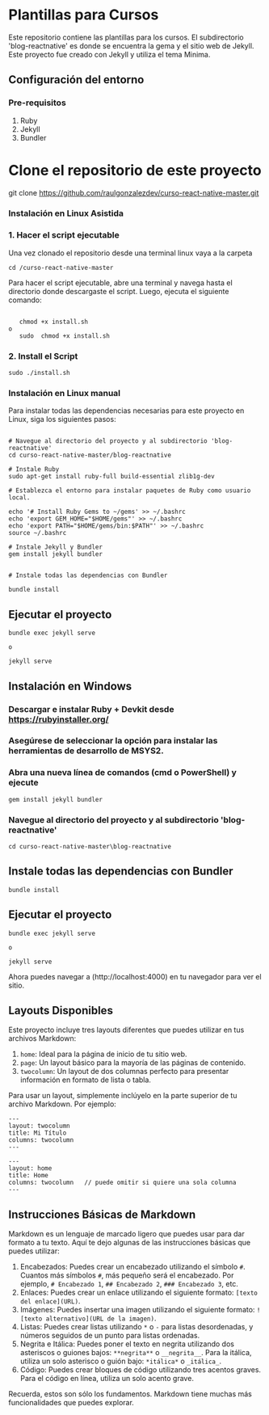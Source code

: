 # Plantillas para Cursos

Este repositorio contiene las plantillas para los cursos. El subdirectorio 'blog-reactnative' es donde se encuentra la gema y el sitio web de Jekyll.  Este proyecto fue creado con Jekyll y utiliza el tema Minima.

## Configuración del entorno

### Pre-requisitos

1. Ruby
2. Jekyll
3. Bundler



# Clone el repositorio de este proyecto
git clone https://github.com/raulgonzalezdev/curso-react-native-master.git


### Instalación en Linux Asistida

### 1. Hacer el script ejecutable

Una vez clonado el repositorio desde una terminal linux vaya a la carpeta 

```
cd /curso-react-native-master

```
Para hacer el script ejecutable, abre una terminal y navega hasta el directorio donde descargaste el script. Luego, ejecuta el siguiente comando:

```

   chmod +x install.sh
o 
   sudo  chmod +x install.sh

```

### 2. Install el Script

```
sudo ./install.sh
```


### Instalación en Linux manual

Para instalar todas las dependencias necesarias para este proyecto en Linux, siga los siguientes pasos:

```shell

# Navegue al directorio del proyecto y al subdirectorio 'blog-reactnative'
cd curso-react-native-master/blog-reactnative

# Instale Ruby
sudo apt-get install ruby-full build-essential zlib1g-dev

# Establezca el entorno para instalar paquetes de Ruby como usuario local. 

echo '# Install Ruby Gems to ~/gems' >> ~/.bashrc
echo 'export GEM_HOME="$HOME/gems"' >> ~/.bashrc
echo 'export PATH="$HOME/gems/bin:$PATH"' >> ~/.bashrc
source ~/.bashrc

# Instale Jekyll y Bundler
gem install jekyll bundler


# Instale todas las dependencias con Bundler

bundle install

```
## Ejecutar el proyecto

```
bundle exec jekyll serve

o

jekyll serve

```

## Instalación en Windows

### Descargar e instalar Ruby + Devkit desde https://rubyinstaller.org/
### Asegúrese de seleccionar la opción para instalar las herramientas de desarrollo de MSYS2.


### Abra una nueva línea de comandos (cmd o PowerShell) y ejecute

```
gem install jekyll bundler
```

### Navegue al directorio del proyecto y al subdirectorio 'blog-reactnative'

```
cd curso-react-native-master\blog-reactnative
```

## Instale todas las dependencias con Bundler

```
bundle install

```

## Ejecutar el proyecto

```
bundle exec jekyll serve

o

jekyll serve

```

Ahora puedes navegar a (http://localhost:4000) en tu navegador para ver el sitio.

## Layouts Disponibles

Este proyecto incluye tres layouts diferentes que puedes utilizar en tus archivos Markdown:

1. `home`: Ideal para la página de inicio de tu sitio web.
2. `page`: Un layout básico para la mayoría de las páginas de contenido.
3. `twocolumn`: Un layout de dos columnas perfecto para presentar información en formato de lista o tabla.

Para usar un layout, simplemente inclúyelo en la parte superior de tu archivo Markdown. Por ejemplo:

```
---
layout: twocolumn
title: Mi Título
columns: twocolumn
---
```


```
---
layout: home
title: Home
columns: twocolumn   // puede omitir si quiere una sola columna
---
```

## Instrucciones Básicas de Markdown

Markdown es un lenguaje de marcado ligero que puedes usar para dar formato a tu texto. Aquí te dejo algunas de las instrucciones básicas que puedes utilizar:

1. Encabezados: Puedes crear un encabezado utilizando el símbolo `#`. Cuantos más símbolos `#`, más pequeño será el encabezado. Por ejemplo, `# Encabezado 1`, `## Encabezado 2`, `### Encabezado 3`, etc.
2. Enlaces: Puedes crear un enlace utilizando el siguiente formato: `[texto del enlace](URL)`.
3. Imágenes: Puedes insertar una imagen utilizando el siguiente formato: `![texto alternativo](URL de la imagen)`.
4. Listas: Puedes crear listas utilizando `*` o `-` para listas desordenadas, y números seguidos de un punto para listas ordenadas.
5. Negrita e Itálica: Puedes poner el texto en negrita utilizando dos asteriscos o guiones bajos: `**negrita**` o `__negrita__`. Para la itálica, utiliza un solo asterisco o guión bajo: `*itálica*` o `_itálica_`.
6. Código: Puedes crear bloques de código utilizando tres acentos graves. Para el código en línea, utiliza un solo acento grave.

Recuerda, estos son sólo los fundamentos. Markdown tiene muchas más funcionalidades que puedes explorar.

